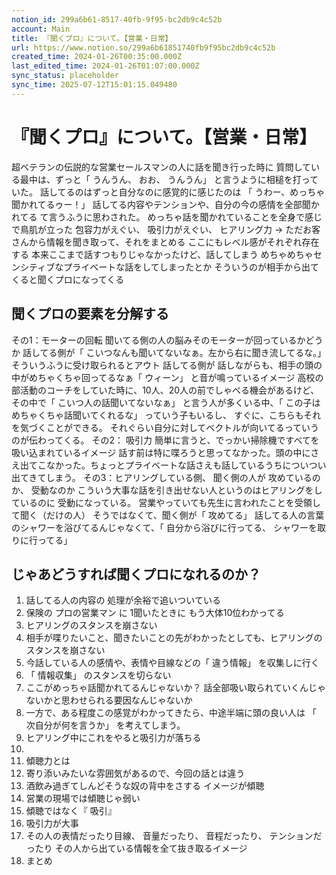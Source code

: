 ```yaml
---
notion_id: 299a6b61-8517-40fb-9f95-bc2db9c4c52b
account: Main
title: 『聞くプロ』について。【営業・日常】
url: https://www.notion.so/299a6b61851740fb9f95bc2db9c4c52b
created_time: 2024-01-26T00:35:00.000Z
last_edited_time: 2024-01-26T01:07:00.000Z
sync_status: placeholder
sync_time: 2025-07-12T15:01:15.049480
---
```

# 『聞くプロ』について。【営業・日常】

 超ベテランの伝説的な営業セールスマンの人に話を聞き行った時に
質問している最中は、ずっと「 うんうん、 おお、 うんうん」 と言うように相槌を打っていた。
話してるのはずっと自分なのに感覚的に感じたのは
「 うわー、めっちゃ聞かれてるゥー！」
話してる内容やテンションや、自分の今の感情を全部聞かれてる
て言うふうに思わされた。
めっちゃ話を聞かれていることを全身で感じで鳥肌が立った
包容力がえぐい、 吸引力がえぐい、
ヒアリング力
→ ただお客さんから情報を聞き取って、それをまとめる
ここにもレベル感がそれぞれ存在する
本来ここまで話すつもりじゃなかったけど、話してしまう
めちゃめちゃセンシティブなプライベートな話をしてしまったとか
そういうのが相手から出てくると聞くプロになってくる
## 聞くプロの要素を分解する
その1：モーターの回転
聞いてる側の人の脳みそのモーターが回っているかどうか
話してる側が「 こいつなんも聞いてないなぁ。左から右に聞き流してるな。」 そういうふうに受け取られるとアウト
話してる側が 話しながらも、相手の頭の中がめちゃくちゃ回ってるなぁ「 ウィーン」 と音が鳴っているイメージ
高校の部活動のコーチをしていた時に、10人、20人の前でしゃべる機会があるけど、その中で「 こいつ人の話聞いてないなぁ」 と言う人が多くいる中、「 この子はめちゃくちゃ話聞いてくれるな」 っていう子もいるし、 すぐに、こちらもそれを気づくことができる。 それぐらい自分に対してベクトルが向いてるっていうのが伝わってくる。
その2： 吸引力
 簡単に言うと、でっかい掃除機ですべてを吸い込まれているイメージ
話す前は特に喋ろうと思ってなかった。頭の中にさえ出てこなかった。ちょっとプライベートな話さえも話しているうちについつい出てきてしまう。
その3：ヒアリングしている側、 聞く側の人が 攻めているのか、 受動なのか
こういう大事な話を引き出せない人というのはヒアリングをしているのに 受動になっている。
営業やっていても先生に言われたことを受領して聞く（だけの人）
そうではなくて、聞く側が「 攻めてる」
話してる人の言葉のシャワーを浴びてるんじゃなくて、「 自分から浴びに行ってる、 シャワーを取りに行ってる」
## じゃあどうすれば聞くプロになれるのか？
1. 話してる人の内容の 処理が余裕で追いついている
  1. 保険の プロの営業マン に 1聞いたときに もう大体10位わかってる
1. ヒアリングのスタンスを崩さない
  1. 相手が喋りたいこと、聞きたいことの先がわかったとしても、ヒアリングのスタンスを崩さない
  1. 今話している人の感情や、表情や目線などの「 違う情報」 を収集しに行く
  1. 「 情報収集」 のスタンスを切らない
  1. ここがめっちゃ話聞かれてるんじゃないか？ 話全部吸い取られていくんじゃないかと思わせられる要因なんじゃないか
  1. 一方で、ある程度この感覚がわかってきたら、中途半端に頭の良い人は
「 次自分が何を言うか」 を考えてしまう。
  1. ヒアリング中にこれをやると吸引力が落ちる
  1. 
1. 傾聴力とは
  1. 寄り添いみたいな雰囲気があるので、今回の話とは違う
  1. 酒飲み過ぎてしんどそうな奴の背中をさする イメージが傾聴
  1. 営業の現場では傾聴じゃ弱い
  1. 傾聴ではなく『 吸引』
1. 吸引力が大事
  1. その人の表情だったり目線、 音量だったり、 音程だったり、 テンションだったり
 その人から出ている情報を全て抜き取るイメージ
1. まとめ